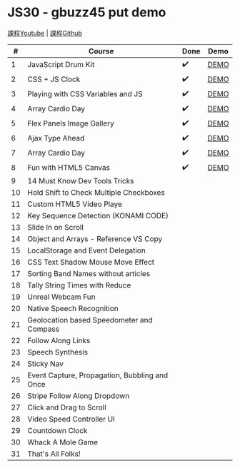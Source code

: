 # JS30 - gbuzz45 put demo

[課程Youtube](https://www.youtube.com/playlist?list=PLu8EoSxDXHP6CGK4YVJhL_VWetA865GOH) | 
[課程Github](https://github.com/wesbos/JavaScript30)

|#|Course|Done|Demo|
|---|---|---|---|
|1|JavaScript Drum Kit|✔️|[DEMO](https://gbuzz45.github.io/gbuzz45-JS30-demo/01_Drum_Kit/01_Drum_Kit.html)|
|2|CSS + JS Clock|✔️|[DEMO](https://gbuzz45.github.io/gbuzz45-JS30-demo/02_Clock/02_Clock.html)|
|3|Playing with CSS Variables and JS|✔️|[DEMO](https://gbuzz45.github.io/gbuzz45-JS30-demo/03_updateCSSwithJS/03_updateCSSwithJS.html)|
|4|Array Cardio Day|✔️|[DEMO](https://gbuzz45.github.io/gbuzz45-JS30-demo/04_js_array_1/)
|5|Flex Panels Image Gallery|✔️|[DEMO](https://gbuzz45.github.io/gbuzz45-JS30-demo/05_FlexboxGallery/index.html)
|6|Ajax Type Ahead|✔️|[DEMO](https://gbuzz45.github.io/gbuzz45-JS30-demo/06_TypeAhead/index.html)
|7|Array Cardio Day|✔️|[DEMO](https://gbuzz45.github.io/gbuzz45-JS30-demo/07_js_array_2/index.html)
|8|Fun with HTML5 Canvas|✔️|[DEMO](https://gbuzz45.github.io/gbuzz45-JS30-demo/08_HTML5_Canvas/index.html)
|9|14 Must Know Dev Tools Tricks||
|10|Hold Shift to Check Multiple Checkboxes||
|11|Custom HTML5 Video Playe||
|12|Key Sequence Detection (KONAMI CODE)||
|13|Slide In on Scroll||
|14|Object and Arrays - Reference VS Copy||
|15|LocalStorage and Event Delegation||
|16|CSS Text Shadow Mouse Move Effect||
|17|Sorting Band Names without articles||
|18|Tally String Times with Reduce||
|19|Unreal Webcam Fun||
|20|Native Speech Recognition||
|21|Geolocation based Speedometer and Compass||
|22|Follow Along Links||
|23|Speech Synthesis||
|24|Sticky Nav||
|25|Event Capture, Propagation, Bubbling and Once||
|26|Stripe Follow Along Dropdown||
|27|Click and Drag to Scroll||
|28|Video Speed Controller UI||
|29|Countdown Clock||
|30|Whack A Mole Game||
|31|That's All Folks!||
